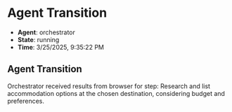 # Agent Transition

- **Agent**: orchestrator
- **State**: running
- **Time**: 3/25/2025, 9:35:22 PM

## Agent Transition

Orchestrator received results from browser for step: Research and list accommodation options at the chosen destination, considering budget and preferences.

